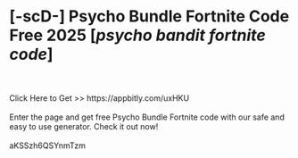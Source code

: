 # [-scD-] Psycho Bundle Fortnite Code Free 2025 [*psycho bandit fortnite code*]
<br>
<br>Click Here to Get >> https://appbitly.com/uxHKU

<br>
<br>Enter the page and get free Psycho Bundle Fortnite code with our safe and easy to use generator. Check it out now!
<br>
<br>aKSSzh6QSYnmTzm

